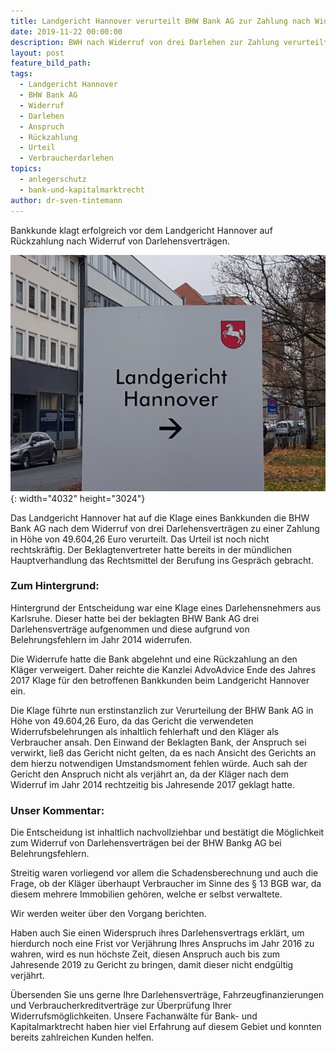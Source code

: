 ```yaml
---
title: Landgericht Hannover verurteilt BHW Bank AG zur Zahlung nach Widerruf
date: 2019-11-22 00:00:00
description: BWH nach Widerruf von drei Darlehen zur Zahlung verurteilt
layout: post
feature_bild_path:
tags:
  - Landgericht Hannover
  - BHW Bank AG
  - Widerruf
  - Darlehen
  - Anspruch
  - Rückzahlung
  - Urteil
  - Verbraucherdarlehen
topics:
  - anlegerschutz
  - bank-und-kapitalmarktrecht
author: dr-sven-tintemann
---
```


Bankkunde klagt erfolgreich vor dem Landgericht Hannover auf R&uuml;ckzahlung nach Widerruf von Darlehensvertr&auml;gen.

![](/uploads/lg-hannover-wegweiser.jpg){: width="4032" height="3024"}

Das Landgericht Hannover hat auf die Klage eines Bankkunden die BHW Bank AG nach dem Widerruf von drei Darlehensvertr&auml;gen zu einer Zahlung in Höhe von 49.604,26 Euro verurteilt. Das Urteil ist noch nicht rechtskr&auml;ftig. Der Beklagtenvertreter hatte bereits in der m&uuml;ndlichen Hauptverhandlung das Rechtsmittel der Berufung ins Gespr&auml;ch gebracht.&nbsp;

### Zum Hintergrund:&nbsp;

Hintergrund der Entscheidung war eine Klage eines Darlehensnehmers aus Karlsruhe. Dieser hatte bei der beklagten BHW Bank AG drei Darlehensvertr&auml;ge aufgenommen und diese aufgrund von Belehrungsfehlern im Jahr 2014 widerrufen.&nbsp;

Die Widerrufe hatte die Bank abgelehnt und eine R&uuml;ckzahlung an den Kl&auml;ger verweigert. Daher reichte die Kanzlei AdvoAdvice Ende des Jahres 2017 Klage f&uuml;r den betroffenen Bankkunden beim Landgericht Hannover ein.&nbsp;

Die Klage f&uuml;hrte nun erstinstanzlich zur Verurteilung der BHW Bank AG in Höhe von 49.604,26 Euro, da das Gericht die verwendeten Widerrufsbelehrungen als inhaltlich fehlerhaft und den Kl&auml;ger als Verbraucher ansah. Den Einwand der Beklagten Bank, der Anspruch sei verwirkt, lie&szlig; das Gericht nicht gelten, da es nach Ansicht des Gerichts an dem hierzu notwendigen Umstandsmoment fehlen w&uuml;rde. Auch sah der Gericht den Anspruch nicht als verj&auml;hrt an, da der Kl&auml;ger nach dem Widerruf im Jahr 2014 rechtzeitig bis Jahresende 2017 geklagt hatte.&nbsp;

### Unser Kommentar:&nbsp;

Die Entscheidung ist inhaltlich nachvollziehbar und best&auml;tigt die Möglichkeit zum Widerruf von Darlehensvertr&auml;gen bei der BHW Bankg AG bei Belehrungsfehlern.

Streitig waren vorliegend vor allem die Schadensberechnung und auch die Frage, ob der Kl&auml;ger &uuml;berhaupt Verbraucher im Sinne des &sect; 13 BGB war, da diesem mehrere Immobilien gehören, welche er selbst verwaltete.&nbsp;

Wir werden weiter &uuml;ber den Vorgang berichten.&nbsp;

Haben auch Sie einen Widerspruch ihres Darlehensvertrags erkl&auml;rt, um hierdurch noch eine Frist vor Verj&auml;hrung Ihres Anspruchs im Jahr 2016 zu wahren, wird es nun höchste Zeit, diesen Anspruch auch bis zum Jahresende 2019 zu Gericht zu bringen, damit dieser nicht endg&uuml;ltig verj&auml;hrt.&nbsp;

&Uuml;bersenden Sie uns gerne Ihre Darlehensvertr&auml;ge, Fahrzeugfinanzierungen und Verbraucherkreditvertr&auml;ge zur &Uuml;berpr&uuml;fung Ihrer Widerrufsmöglichkeiten. Unsere Fachanw&auml;lte f&uuml;r Bank- und Kapitalmarktrecht haben hier viel Erfahrung auf diesem Gebiet und konnten bereits zahlreichen Kunden helfen.&nbsp;

&nbsp;